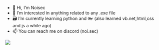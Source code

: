- 👋 Hi, I’m Noisec
- 👀 I’m interested in anything related to any .exe file 
- 🗃️ I’m currently learning python and 👓 (also learned vb.net,html,css and js a while ago)
- 📫 You can reach me on discord (noi.sec)

![](https://komarev.com/ghpvc/?username=Noisec&color=grey)



































































